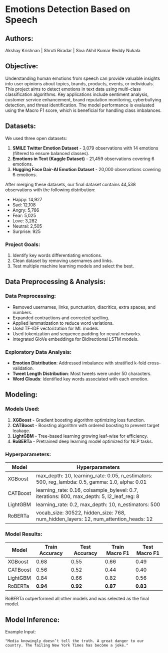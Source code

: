 # Emotions Detection Based on Speech

## Authors:

Akshay Krishnan | Shruti Biradar | Siva Akhil Kumar Reddy Nukala

## Objective:

Understanding human emotions from speech can provide valuable insights into user opinions about topics, brands, products, events, or individuals. This project aims to detect emotions in text data using multi-class classification algorithms. Key applications include sentiment analysis, customer service enhancement, brand reputation monitoring, cyberbullying detection, and threat identification. The model performance is evaluated using the Macro F1 score, which is beneficial for handling class imbalances.

## Datasets:

We used three open datasets:

1. **SMILE Twitter Emotion Dataset** - 3,079 observations with 14 emotions (filtered to ensure balanced classes).
2. **Emotions in Text (Kaggle Dataset)** - 21,459 observations covering 6 emotions.
3. **Hugging Face Dair-AI Emotion Dataset** - 20,000 observations covering 6 emotions.

After merging these datasets, our final dataset contains 44,538 observations with the following distribution:

- Happy: 14,927
- Sad: 12,108
- Angry: 5,766
- Fear: 5,025
- Love: 3,282
- Neutral: 2,505
- Surprise: 925

### Project Goals:

1. Identify key words differentiating emotions.
2. Clean dataset by removing usernames and links.
3. Test multiple machine learning models and select the best.

## Data Preprocessing & Analysis:

### Data Preprocessing:

- Removed usernames, links, punctuation, diacritics, extra spaces, and numbers.
- Expanded contractions and corrected spelling.
- Applied lemmatization to reduce word variations.
- Used TF-IDF vectorization for ML models.
- Used tokenization and sequence padding for neural networks.
- Integrated GloVe embeddings for Bidirectional LSTM models.

### Exploratory Data Analysis:

- **Emotion Distribution**: Addressed imbalance with stratified k-fold cross-validation.
- **Tweet Length Distribution**: Most tweets were under 50 characters.
- **Word Clouds**: Identified key words associated with each emotion.

## Modeling:

### Models Used:

1. **XGBoost** - Gradient boosting algorithm optimizing loss function.
2. **CATBoost** - Boosting algorithm with ordered boosting to prevent target leakage.
3. **LightGBM** - Tree-based learning growing leaf-wise for efficiency.
4. **RoBERTa** - Pretrained deep learning model optimized for NLP tasks.

### Hyperparameters:

| Model    | Hyperparameters                                                                                     |
| -------- | --------------------------------------------------------------------------------------------------- |
| XGBoost  | max\_depth: 10, learning\_rate: 0.05, n\_estimators: 500, reg\_lambda: 0.5, gamma: 1.0, alpha: 0.01 |
| CATBoost | learning\_rate: 0.16, colsample\_bylevel: 0.7, iterations: 800, max\_depth: 5, l2\_leaf\_reg: 8     |
| LightGBM | learning\_rate: 0.2, max\_depth: 10, n\_estimators: 500                                             |
| RoBERTa  | vocab\_size: 30522, hidden\_size: 768, num\_hidden\_layers: 12, num\_attention\_heads: 12           |

### Model Results:

| Model    | Train Accuracy | Test Accuracy | Train Macro F1 | Test Macro F1 |
| -------- | -------------- | ------------- | -------------- | ------------- |
| XGBoost  | 0.68           | 0.55          | 0.66           | 0.49          |
| CATBoost | 0.56           | 0.52          | 0.44           | 0.40          |
| LightGBM | 0.84           | 0.66          | 0.82           | 0.56          |
| RoBERTa  | **0.94**       | **0.92**      | **0.87**       | **0.83**      |

RoBERTa outperformed all other models and was selected as the final model.

## Model Inference:

Example Input:

```plaintext
"Media knowingly doesn’t tell the truth. A great danger to our country. The failing New York Times has become a joke."




